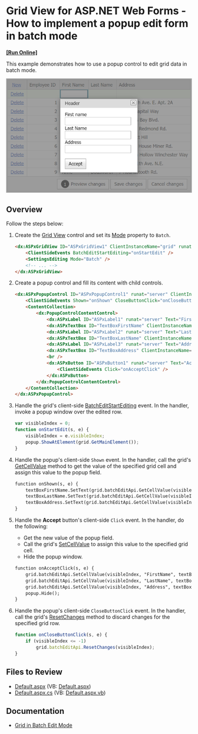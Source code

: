 # Grid View for ASP.NET Web Forms - How to implement a popup edit form in batch mode
<!-- run online -->
**[[Run Online]](https://codecentral.devexpress.com/t286169/)**
<!-- run online end -->

This example demonstrates how to use a popup control to edit grid data in batch mode.

![Popup Edit Form](popupEditForm.png)

## Overview

Follow the steps below:

1. Create the [Grid View](https://docs.devexpress.com/AspNet/DevExpress.Web.ASPxGridView) control and set its [Mode](https://docs.devexpress.com/AspNet/DevExpress.Web.ASPxGridViewEditingSettings.Mode) property to `Batch`.

    ```aspx
    <dx:ASPxGridView ID="ASPxGridView1" ClientInstanceName="grid" runat="server" ... >
        <ClientSideEvents BatchEditStartEditing="onStartEdit" />
        <SettingsEditing Mode="Batch" />
        <!-- ... -->
    </dx:ASPxGridView>
    ```

2. Create a popup control and fill its content with child controls.

    ```aspx
    <dx:ASPxPopupControl ID="ASPxPopupControl1" runat="server" ClientInstanceName="popup" ... >
        <ClientSideEvents Shown="onShown" CloseButtonClick="onCloseButtonClick" />
        <ContentCollection>
            <dx:PopupControlContentControl>
                <dx:ASPxLabel ID="ASPxLabel1" runat="server" Text="First name" />
                <dx:ASPxTextBox ID="TextBoxFirstName" ClientInstanceName="textBoxFirstName" runat="server" />
                <dx:ASPxLabel ID="ASPxLabel2" runat="server" Text="Last Name" />
                <dx:ASPxTextBox ID="TextBoxLastName" ClientInstanceName="textBoxLastName" runat="server" />
                <dx:ASPxLabel ID="ASPxLabel3" runat="server" Text="Address" />
                <dx:ASPxTextBox ID="TextBoxAddress" ClientInstanceName="textBoxAddress" runat="server" />
                <br />
                <dx:ASPxButton ID="ASPxButton1" runat="server" Text="Accept" AutoPostBack="false">
                    <ClientSideEvents Click="onAcceptClick" />
                </dx:ASPxButton>
            </dx:PopupControlContentControl>
        </ContentCollection>
    </dx:ASPxPopupControl>
    ```

3. Handle the grid's client-side [BatchEditStartEditing](https://docs.devexpress.com/AspNet/js-ASPxClientGridView.BatchEditStartEditing) event. In the handler, invoke a popup window over the edited row.

    ```js
    var visibleIndex = 0;
    function onStartEdit(s, e) {
        visibleIndex = e.visibleIndex;
        popup.ShowAtElement(grid.GetMainElement());
    }
    ```

4. Handle the popup's client-side `Shown` event. In the handler, call the grid's [GetCellValue](https://docs.devexpress.com/AspNet/js-ASPxClientGridViewBatchEditApi.GetCellValue(visibleIndex-columnFieldNameOrId)) method to get the value of the specified grid cell and assign this value to the popup field.

    ```aspx
    function onShown(s, e) {
        textBoxFirstName.SetText(grid.batchEditApi.GetCellValue(visibleIndex, "FirstName"));
        textBoxLastName.SetText(grid.batchEditApi.GetCellValue(visibleIndex, "LastName"));
        textBoxAddress.SetText(grid.batchEditApi.GetCellValue(visibleIndex, "Address"));
    }
    ```

5. Handle the **Accept** button's client-side `Click` event. In the handler, do the following:

   * Get the new value of the popup field.
   * Call the grid's [SetCellValue](https://docs.devexpress.com/AspNet/js-ASPxClientGridViewBatchEditApi.SetCellValue(visibleIndex-columnFieldNameOrId-value)) to assign this value to the specified grid cell.
   * Hide the popup window.

    ```aspx
    function onAcceptClick(s, e) {
        grid.batchEditApi.SetCellValue(visibleIndex, "FirstName", textBoxFirstName.GetText());
        grid.batchEditApi.SetCellValue(visibleIndex, "LastName", textBoxLastName.GetText());
        grid.batchEditApi.SetCellValue(visibleIndex, "Address", textBoxAddress.GetText());
        popup.Hide();
    }
    ```

6. Handle the popup's client-side `CloseButtonClick` event. In the handler, call the grid's [ResetChanges](https://docs.devexpress.com/AspNet/js-ASPxClientGridViewBatchEditApi.ResetChanges(visibleIndex)) method to discard changes for the specified grid row.

    ```js
    function onCloseButtonClick(s, e) {
        if (visibleIndex <= -1)
            grid.batchEditApi.ResetChanges(visibleIndex);
    }
    ```

## Files to Review

* [Default.aspx](./CS/Default.aspx) (VB: [Default.aspx](./VB/Default.aspx))
* [Default.aspx.cs](./CS/Default.aspx.cs) (VB: [Default.aspx.vb](./VB/Default.aspx.vb))

## Documentation

* [Grid in Batch Edit Mode](https://docs.devexpress.com/AspNet/16443/components/grid-view/concepts/edit-data/batch-edit-mode)

